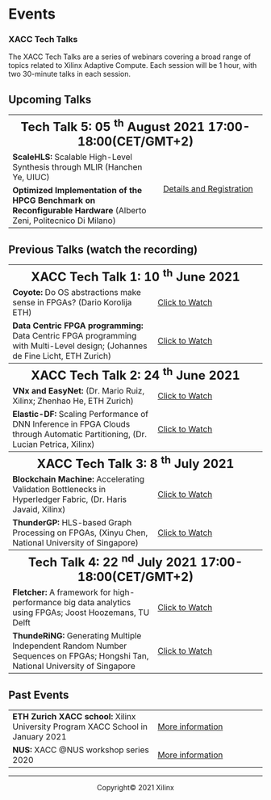 

# Events

### XACC Tech Talks

The XACC Tech Talks are a series of webinars covering a broad range of topics related to Xilinx Adaptive Compute. Each session will be 1 hour, with two 30-minute talks in each session. 



## Upcoming Talks

<table>
  <tr>
    <th style="text-align:center" colspan="2">
      <font size="+2">
        <strong>Tech Talk 5: 05 <sup>th</sup> August 2021 17:00-18:00(CET/GMT+2) </strong>
      </font>
    </th>
  </tr>
  <tr>
    <td style>
      <strong>ScaleHLS: </strong>Scalable High-Level Synthesis through MLIR (Hanchen Ye, UIUC)
    </td>
    <td style="text-align:center" rowspan="2" width="200">
      <a href="./xacc_tech_talks.html#xacc-tech-talk-5">Details and Registration</a>
    </td>
  </tr>
  <tr>
    <td>
      <strong>Optimized Implementation of the HPCG Benchmark on Reconfigurable Hardware</strong> (Alberto Zeni, Politecnico Di Milano)
    </td>
  </tr>
</table>







## Previous Talks (watch the recording)

<table width="100%">
  <tr>
    <th style="text-align: center" colspan="2">
      <font size="+2">
        <strong>XACC Tech Talk 1: 10 <sup>th</sup> June 2021 </strong>
      </font>
    </th>
  </tr>
  <tr>
    <td>
      <strong>Coyote:</strong> Do OS abstractions make sense in FPGAs? (Dario Korolija ETH)
    </td>
    <td width="200">
      <a href="https://youtu.be/un7wck0IkGs?t=88">Click to Watch</a>
    </td>
  </tr>
  <tr>
    <td>
      <strong>Data Centric FPGA programming:</strong> Data Centric FPGA programming with Multi-Level design; (Johannes de Fine Licht, ETH Zurich)
    </td>
    <td>
      <a href="https://youtu.be/un7wck0IkGs?t=1743">Click to Watch</a>
    </td>
  </tr>
  <tr>
    <th style="text-align: center" colspan="2">
      <font size="+2">
        <strong>XACC Tech Talk 2: 24 <sup>th</sup> June 2021 </strong>
      </font>
    </th>
  </tr>
  <tr>
    <td>
      <strong>VNx and EasyNet:</strong> (Dr. Mario Ruiz, Xilinx; Zhenhao He, ETH Zurich)
    </td>
    <td>
      <a href="https://www.youtube.com/watch?v=P93WlrBVxoM&t=120s">Click to Watch</a>
    </td>
  </tr>
  <tr>
    <td>
      <strong>Elastic-DF:</strong> Scaling Performance of DNN Inference in FPGA Clouds through Automatic Partitioning, (Dr. Lucian Petrica, Xilinx)
    </td>
    <td>
      <a href="https://www.youtube.com/watch?v=P93WlrBVxoM&t=1851s">Click to Watch</a>
    </td>
  </tr>
  <tr>
    <th style="text-align: center" colspan="2">
      <font size="+2">
        <strong>XACC Tech Talk 3: 8 <sup>th</sup> July 2021 </strong>
      </font>
    </th>
  </tr>
  <tr>
    <td>
      <strong>Blockchain Machine:</strong> Accelerating Validation Bottlenecks in Hyperledger Fabric, (Dr. Haris Javaid, Xilinx)
    </td>
    <td>
      <a href="https://youtu.be/D8ZunBYc5xI?t=75">Click to Watch</a>
    </td>
   </tr>
   <tr>
    <td>
      <strong>ThunderGP:</strong> HLS-based Graph Processing on FPGAs, (Xinyu Chen, National University of Singapore) 
    </td>
    <td>
      <a href="https://youtu.be/D8ZunBYc5xI?t=1792">Click to Watch</a>
    </td>
    </tr>
    <tr>
    <th style="text-align:center" colspan="2">
      <font size="+2">
        <strong>Tech Talk 4: 22 <sup>nd</sup> July 2021 17:00-18:00(CET/GMT+2) </strong>
      </font>
    </th>
  </tr>
  <tr>
    <td style>
      <strong>Fletcher:</strong> A framework for high-performance big data analytics using FPGAs; Joost Hoozemans, TU Delft
    </td>
    <td>
      <a href="https://youtu.be/q4BcSNVNR2A?t=88">Click to Watch</a>
    </td>
  </tr>
  <tr>
    <td>
      <strong>ThundeRiNG:</strong> Generating Multiple Independent Random Number Sequences on FPGAs; Hongshi Tan, National University of Singapore
    </td>
    <td>
      <a href="https://youtu.be/q4BcSNVNR2A?t=1642">Click to Watch</a>
    </td>
  </tr>
</table>






## Past Events

<table>
  <tr>
    <td>
      <strong>ETH Zurich XACC school: </strong>Xilinx University Program XACC School in January 2021
    </td>
    <td width="200">
      <a href="xup_ethxacc_school_2021.html">More information</a>
    </td>
  </tr>
  <tr>
    <td>
      <strong>NUS: </strong>XACC @NUS workshop series 2020
    </td>
    <td>
      <a href="https://xaccnus.github.io/">More information</a>
    </td>
  </tr>
</table>





---------------------------------------

<p align="center">Copyright&copy; 2021 Xilinx</p>
